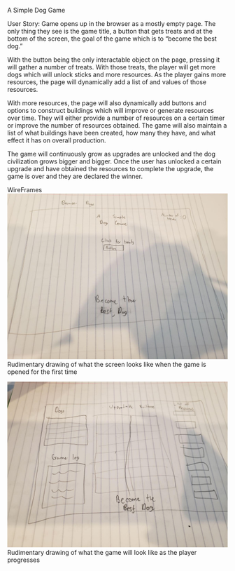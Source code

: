 A Simple Dog Game

User Story: Game opens up in the browser as a mostly empty page. The only thing they see is the game title, a button that gets treats and at the bottom of the screen, the goal of the game which is to “become the best dog.” 

With the button being the only interactable object on the page, pressing it will gather a number of treats. With those treats, the player will get more dogs which will unlock sticks and more resources. As the player gains more resources, the page will dynamically add a list of and values of those resources. 

With more resources, the page will also dynamically add buttons and options to construct buildings which will improve or generate resources over time. They will either provide a number of resources on a certain timer or improve the number of resources obtained. The game will also maintain a list of what buildings have been created, how many they have, and what effect it has on overall production. 

The game will continuously grow as upgrades are unlocked and the dog civilization grows bigger and bigger. Once the user has unlocked a certain upgrade and have obtained the resources to complete the upgrade, the game is over and they are declared the winner. 

WireFrames
![Image of Opening](Opening-Screen)
Rudimentary drawing of what the screen looks like when the game is opened for the first time


![Image of Mid](Mid-Game-Screen)
Rudimentary drawing of what the game will look like as the player progresses
